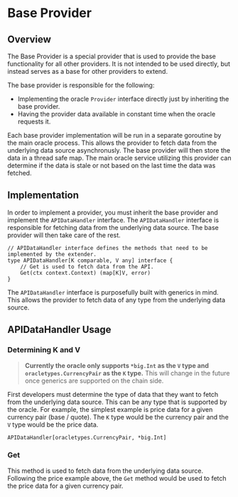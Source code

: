 # Base Provider

## Overview

The Base Provider is a special provider that is used to provide the base functionality for all other providers. It is not intended to be used directly, but instead serves as a base for other providers to extend.

The base provider is responsible for the following:

* Implementing the oracle `Provider` interface directly just by inheriting the base provider.
* Having the provider data available in constant time when the oracle requests it.

Each base provider implementation will be run in a separate goroutine by the main oracle process. This allows the provider to fetch data from the underlying data source asynchronusly. The base provider will then store the data in a thread safe map. The main oracle service utilizing this provider can determine if the data is stale or not based on the last time the data was fetched.

## Implementation

In order to implement a provider, you must inherit the base provider and implement the `APIDataHandler` interface. The `APIDataHandler` interface is responsible for fetching data from the underlying data source. The base provider will then take care of the rest.

```golang
// APIDataHandler interface defines the methods that need to be implemented by the extender.
type APIDataHandler[K comparable, V any] interface {
	// Get is used to fetch data from the API.
	Get(ctx context.Context) (map[K]V, error)
}
```

The `APIDataHandler` interface is purposefully built with generics in mind. This allows the provider to fetch data of any type from the underlying data source.

## APIDataHandler Usage

### Determining K and V

> **Currently the oracle only supports `*big.Int` as the `V` type and `oracletypes.CurrencyPair` as the `K` type.** This will change in the future once generics are supported on the chain side.

First developers must determine the type of data that they want to fetch from the underlying data source. This can be any type that is supported by the oracle. For example, the simplest example is price data for a given currency pair (base / quote). The `K` type would be the currency pair and the `V` type would be the price data.

```golang
APIDataHandler[oracletypes.CurrencyPair, *big.Int]
```

### Get

This method is used to fetch data from the underlying data source. Following the price example above, the `Get` method would be used to fetch the price data for a given currency pair.

